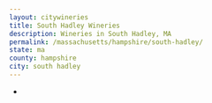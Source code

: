 ```yaml
---
layout: citywineries
title: South Hadley Wineries
description: Wineries in South Hadley, MA
permalink: /massachusetts/hampshire/south-hadley/
state: ma
county: hampshire
city: south hadley
---
```

-
